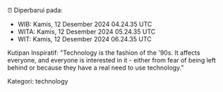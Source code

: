 ⏰ Diperbarui pada:
- WIB: Kamis, 12 Desember 2024 04.24.35 UTC
- WITA: Kamis, 12 Desember 2024 05.24.35 UTC
- WIT: Kamis, 12 Desember 2024 06.24.35 UTC

Kutipan Inspiratif:
"Technology is the fashion of the '90s. It affects everyone, and everyone is interested in it - either from fear of being left behind or because they have a real need to use technology."


Kategori: technology

